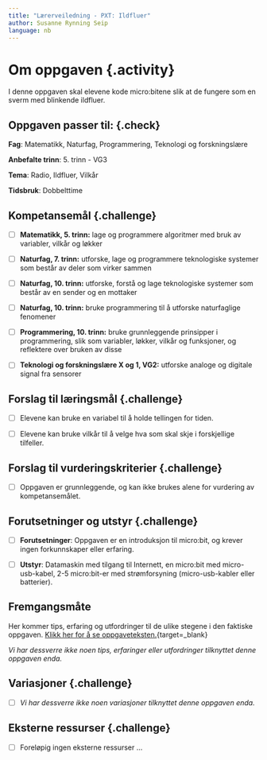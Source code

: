 ```yaml
---
title: "Lærerveiledning - PXT: Ildfluer"
author: Susanne Rynning Seip
language: nb
---
```


# Om oppgaven {.activity}

I denne oppgaven skal elevene kode micro:bitene slik at de fungere som en sverm med blinkende ildfluer.

## Oppgaven passer til: {.check}

 __Fag__: Matematikk, Naturfag, Programmering, Teknologi og forskningslære

__Anbefalte trinn__: 5. trinn - VG3

__Tema__: Radio, Ildfluer, Vilkår

__Tidsbruk__: Dobbelttime

## Kompetansemål {.challenge}

- [ ] __Matematikk, 5. trinn:__ lage og programmere algoritmer med bruk av variabler, vilkår og løkker

- [ ] __Naturfag, 7. trinn:__ utforske, lage og programmere teknologiske systemer som består av deler som virker sammen

- [ ] __Naturfag, 10. trinn:__ utforske, forstå og lage teknologiske systemer som består av en sender og en mottaker

- [ ] __Naturfag, 10. trinn:__ bruke programmering til å utforske naturfaglige fenomener

- [ ] __Programmering, 10. trinn:__ bruke grunnleggende prinsipper i programmering, slik som variabler, løkker, vilkår og funksjoner, og reflektere over bruken av disse

- [ ] __Teknologi og forskningslære X og 1, VG2:__ utforske analoge og digitale signal fra sensorer

## Forslag til læringsmål {.challenge}

- [ ] Elevene kan bruke en variabel til å holde tellingen for tiden.

- [ ] Elevene kan bruke vilkår til å velge hva som skal skje i forskjellige tilfeller.

## Forslag til vurderingskriterier {.challenge}

- [ ] Oppgaven er grunnleggende, og kan ikke brukes alene for vurdering av kompetansemålet.

## Forutsetninger og utstyr {.challenge}

- [ ] __Forutsetninger__: Oppgaven er en introduksjon til micro:bit, og krever ingen forkunnskaper eller erfaring.

- [ ] __Utstyr__: Datamaskin med tilgang til Internett, en micro:bit med micro-usb-kabel, 2-5 micro:bit-er med strømforsyning (micro-usb-kabler eller batterier).

## Fremgangsmåte

Her kommer tips, erfaring og utfordringer til de ulike stegene i den faktiske
oppgaven. [Klikk her for å se
oppgaveteksten.](../pxt_ildfluer/ildfluer.html){target=_blank}

_Vi har dessverre ikke noen tips, erfaringer eller utfordringer tilknyttet denne
oppgaven enda._

## Variasjoner {.challenge}

- [ ]  _Vi har dessverre ikke noen variasjoner tilknyttet denne oppgaven enda._

## Eksterne ressurser {.challenge}

- [ ] Foreløpig ingen eksterne ressurser ...
